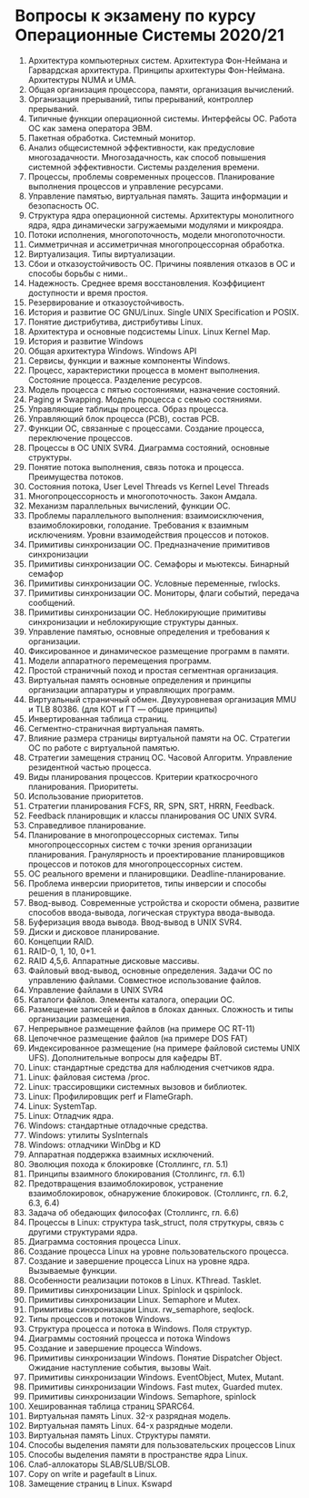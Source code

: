# Вопросы к экзамену по курсу Операционные Системы 2020/21

1. Архитектура компьютерных систем. Архитектура Фон-Неймана и Гарвардская архитектура. Принципы архитектуры Фон-Неймана. Архитектуры NUMA и UMA.
2. Общая организация процессора, памяти, организация вычислений.
3. Организация прерываний, типы прерываний, контроллер прерываний.
4. Типичные функции операционной системы. Интерфейсы ОС. Работа ОС как замена оператора ЭВМ.
5. Пакетная обработка. Системный монитор.
6. Анализ общесистемной эффективности, как предусловие многозадачности. Многозадачность, как способ повышения системной эффективности. Системы разделения времени.
7. Процессы, проблемы современных процессов. Планирование выполнения процессов и  управление ресурсами.
8. Управление памятью, виртуальная память. Защита информации и безопасность ОС.
9. Структура ядра операционной системы. Архитектуры монолитного ядра, ядра динамически загружаемыми модулями и микроядра.
10. Потоки исполнения, многопоточность, модели многопоточности.
11. Симметричная и ассиметричная многопроцессорная обработка.
12. Виртуализация. Типы виртуализации.
13. Сбои и отказоустойчивость ОС. Причины появления отказов в ОС и способы борьбы с ними.. 
14. Надежность. Среднее время восстановления. Коэффициент доступности и время простоя.
15. Резервирование и отказоустойчивость.
16. История и развитие ОС GNU/Linux. Single UNIX Specification и POSIX.
17. Понятие дистрибутива, дистрибутивы Linux.
18. Архитектура и основные подсистемы Linux. Linux Kernel Map.
19. История и развитие Windows
20. Общая архитектура Windows. Windows API
21. Сервисы, функции и важные компоненты Windows.
22. Процесс, характеристики процесса в момент выполнения. Состояние процесса. Разделение ресурсов.
23. Модель процесса с пятью состояниями, назначение состояний.
24. Paging и Swapping. Модель процесса с семью состяниями.
25. Управляющие таблицы процесса. Образ процесса.
26. Управляющий блок процесса (PCB), состав PCB.
27. Функции ОС, связанные с процессами. Создание процесса, переключение процессов.
28. Процессы в ОС UNIX SVR4. Диаграмма состояний, основные структуры.
29. Понятие потока выполнения, связь потока и процесса. Преимущества потоков. 
30. Состояния потока, User Level Threads vs Kernel Level Threads
31. Многопроцессорность и многопоточность. Закон Амдала.
32. Механизм параллельных вычислений, функции ОС.
33. Проблемы параллельного выполнения: взаимоисключения, взаимоблокировки, голодание. Требования к взаимным исключениям. Уровни взаимодействия процессов и потоков.
34. Примитивы синхронизации ОС. Предназначение примитивов синхронизации
35. Примитивы синхронизации ОС. Семафоры и мьютексы. Бинарный семафор
36. Примитивы синхронизации ОС. Условные переменные, rwlocks.
37. Примитивы синхронизации ОС. Мониторы, флаги событий, передача сообщений.
38. Примитивы синхронизации ОС. Неблокирующие примитивы синхронизации и 
неблокирующие структуры данных.
39. Управление памятью, основные определения и требования к организации.
40. Фиксированное и динамическое размещение программ в памяти.
41. Модели аппаратного перемещения программ.
42. Простой страничный поход и простая сегментная организация.
43. Виртуальная память основные определения и принципы организации аппаратуры и управляющих программ.
44. Виртуальный страничный обмен. Двухуровневая организация MMU и TLB 80386. (для КОТ и ГТ — общие принципы)
45. Инвертированная таблица страниц.
46. Сегментно-страничная виртуальная память.
47. Влияние размера страницы виртуальной памяти на ОС. Стратегии ОС по работе с виртуальной памятью.
48. Стратегии замещения страниц ОС. Часовой Алгоритм. Управление резидентной частью процесса.
49. Виды планирования процессов. Критерии краткосрочного планирования. Приоритеты.
50. Использование приоритетов.
51. Стратегии планирования FCFS, RR, SPN, SRT, HRRN, Feedback.
52. Feedback планировщик и классы планирования ОС UNIX SVR4.
53. Справедливое планирование.
54. Планирование в многопроцессорных системах. Типы многопроцессорных систем с точки зрения организации планирования. Гранулярность и проектирование планировщиков процессов и потоков для многопроцессорных систем.
55. ОС реального времени и планировщики. Deadline-планирование.
56. Проблема инверсии приоритетов, типы инверсии и способы решения в планировщике.
57. Ввод-вывод. Современные устройства и скорости обмена, развитие способов ввода-вывода, логическая структура ввода-вывода.
58. Буферизация ввода вывода. Ввод-вывод в UNIX SVR4.
59. Диски и дисковое планирование.
60. Концепции RAID.
61. RAID-0, 1, 10, 0+1.
62. RAID 4,5,6. Аппаратные дисковые массивы.
63. Файловый ввод-вывод, основные определения. Задачи ОС по управлению файлами. 
Совместное использование файлов.
64. Управление файлами в UNIX SVR4
65. Каталоги файлов. Элементы каталога, операции ОС.
66. Размещение записей и файлов в блоках данных. Сложность и типы организации 
размещения. 
67. Непрерывное размещение файлов (на примере ОС RT-11)
68. Цепочечное размещение файлов (на примере DOS FAT)
69. Индексированное размещение (на примере файловой системы UNIX UFS). Дополнительные вопросы для кафедры ВТ.
70. Linux: стандартные средства для наблюдения счетчиков ядра.
71. Linux: файловая система /proc.
72. Linux: трассировщики системных вызовов и библиотек.
73. Linux: Профилировщик perf и FlameGraph.
74. Linux: SystemTap.
75. Linux: Отладчик ядра.
76. Windows: стандартные отладочные средства.
77. Windows: утилиты SysInternals
78. Windows: отладчики WinDbg и KD
79. Аппаратная поддержка взаимных исключений.
80. Эволюция похода к блокировке (Столлингс, гл. 5.1)
81. Принципы взаимного блокирования (Столлингс, гл. 6.1)
82. Предотвращения взаимоблокировок, устранение взаимоблокировок, обнаружение блокировок. (Столлингс, гл. 6.2, 6.3, 6.4)
83. Задача об обедающих философах (Столлингс, гл. 6.6)
84. Процессы в Linux: структура task_struct, поля струткуры, связь с другими структурами ядра.
85. Диаграмма состояния процесса Linux.
86. Создание процесса Linux на уровне пользовательского процесса.
87. Создание и завершение процесса Linux на уровне ядра. Вызываемые функции.
88. Особенности реализации потоков в Linux. KThread. Tasklet. 
89. Примитивы синхронизации Linux. Spinlock и qspinlock.
90. Примитивы синхронизации Linux. Semaphore и Mutex.
91. Примитивы синхронизации Linux. rw_semaphore, seqlock.
92. Типы процессов и потоков Windows.
93. Структура процесса и потока в Windows. Поля структур.
94. Диаграммы состояний процесса и потока Windows
95. Создание и завершение процесса Windows.
96. Примитивы синхронизации Windows. Понятие Dispatcher Object. Ожидание наступление события, вызовы Wait.
97. Примитивы синхронизации Windows. EventObject, Mutex, Mutant.
98. Примитивы синхронизации Windows. Fast mutex, Guarded mutex.
99. Примитивы синхронизации Windows. Semaphore, spinlock
100. Хешированная таблица страниц SPARC64.
101. Виртуальная память Linux. 32-х разрядная модель.
102. Виртуальная память Linux. 64-х разрядные модели.
103. Виртуальная память Linux. Структуры памяти.
104. Способы выделения памяти для пользовательских процессов Linux
105. Способы выделения памяти в пространстве ядра Linux.
106. Слаб-аллокаторы SLAB/SLUB/SLOB.
107. Copy on write и pagefault в Linux.
108. Замещение страниц в Linux. Kswapd